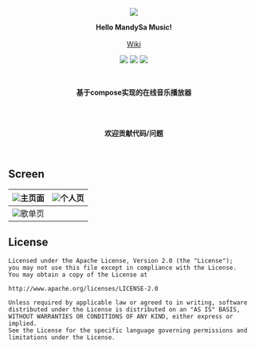 <p align="center"><img src="https://gitee.com/ZXHHYJ/mandysa_music/raw/master/app/src/main/res/mipmap-xxxhdpi/ic_launcher_round.png"/></p>

<p align="center">
    <strong>Hello MandySa Music!</strong>
    <br>
    <br>
    <a href="https://gitee.com/liuxiaoliu66/mandysa_music/wikis">Wiki</a>
</p>

<p align="center">
<img src="https://img.shields.io/badge/language-kotlin-orange.svg"/>
<img src="https://img.shields.io/badge/license-Apache-blue"/>
<a href="https://gitee.com/ZXHHYJ/mandysa_music/releases"><img src="https://img.shields.io/badge/updates-%E6%9B%B4%E6%96%B0%E6%97%A5%E5%BF%97-brightgreen"/></a>
</p>

<br>
<p align="center"><strong>基于compose实现的在线音乐播放器</strong></p>
<br>

<br>
<p align="center"><strong>欢迎贡献代码/问题</strong></p>
<br>

## Screen

|![](https://gitee.com/ZXHHYJ/mandysa_music/raw/master/screen/screen1.jpg)主页面|![](https://gitee.com/ZXHHYJ/mandysa_music/raw/master/screen/screen2.jpg)个人页|
|--|--|
|![](https://gitee.com/ZXHHYJ/mandysa_music/raw/master/screen/screen3.jpg)歌单页|


## License

```
Licensed under the Apache License, Version 2.0 (the "License");
you may not use this file except in compliance with the License.
You may obtain a copy of the License at

http://www.apache.org/licenses/LICENSE-2.0

Unless required by applicable law or agreed to in writing, software
distributed under the License is distributed on an "AS IS" BASIS,
WITHOUT WARRANTIES OR CONDITIONS OF ANY KIND, either express or implied.
See the License for the specific language governing permissions and
limitations under the License.
```
